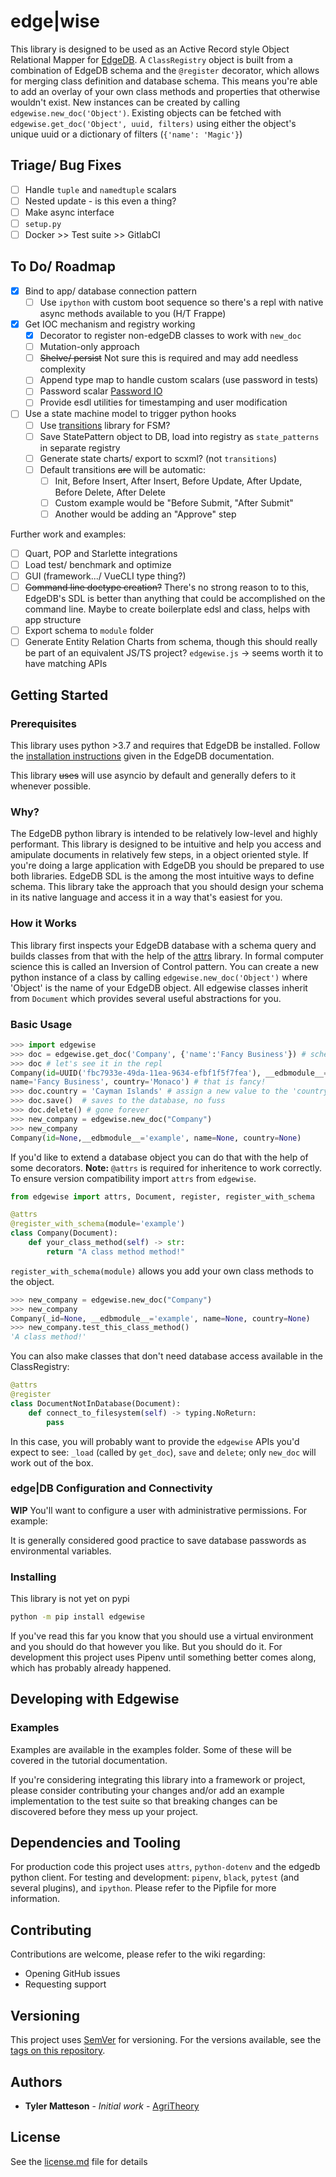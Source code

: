 # edge|wise

This library is designed to be used as an Active Record style Object Relational Mapper for [EdgeDB](https://edgedb.com). A `ClassRegistry` object is built from a combination of EdgeDB schema and the `@register` decorator, which allows for merging class definition and database schema. This means you're able to add an overlay of your own class methods and properties that otherwise wouldn't exist. New instances can be created by calling `edgewise.new_doc('Object')`. Existing objects can be fetched with `edgewise.get_doc('Object', uuid, filters)` using either the object's unique uuid or a dictionary of filters (`{'name': 'Magic'}`)

## Triage/ Bug Fixes
- [ ] Handle `tuple` and `namedtuple` scalars
- [ ] Nested update - is this even a thing?
- [ ] Make async interface
- [ ] `setup.py`
- [ ] Docker >> Test suite >> GitlabCI

## To Do/ Roadmap
- [x] Bind to app/ database connection pattern
  - [ ] Use `ipython` with custom boot sequence so there's a repl with native async methods available to you (H/T Frappe)
- [x] Get IOC mechanism and registry working
  - [x] Decorator to register non-edgeDB classes to work with `new_doc`
  - [ ] Mutation-only approach
  - [ ] ~~Shelve/ persist~~ Not sure this is required and may add needless complexity
  - [ ] Append type map to handle custom scalars (use password in tests)
  - [ ] Password scalar [Password IO](http://www.pythondiary.com/blog/Jan.13,2020/creating-transparently-encrypted-field-django.html)
  - [ ] Provide esdl utilities for timestamping and user modification

- [ ] Use a state machine model to trigger python hooks
  - [ ] Use [transitions](https://github.com/pytransitions/transitions) library for FSM?
  - [ ] Save StatePattern object to DB, load into registry as `state_patterns` in separate registry
  - [ ] Generate state charts/ export to scxml? (not `transitions`)
  - [ ] Default transitions ~~are~~ will be automatic:
    - [ ] Init, Before Insert, After Insert, Before Update, After Update, Before Delete, After Delete
    - [ ] Custom example would be "Before Submit, "After Submit"
    - [ ] Another would be adding an "Approve" step

Further work and examples:

- [ ] Quart, POP and Starlette integrations
- [ ] Load test/ benchmark and optimize
- [ ] GUI (framework.../ VueCLI type thing?)
- [ ] ~~Command line doctype creation?~~ There's no strong reason to to this, EdgeDB's SDL is better than anything that could be accomplished on the command line. Maybe to create boilerplate edsl and class, helps with app structure
- [ ] Export schema to `module` folder
- [ ] Generate Entity Relation Charts from schema, though this should really be part of an equivalent JS/TS project? `edgewise.js` -> seems worth it to have matching APIs

## Getting Started
### Prerequisites
This library uses python >3.7 and requires that EdgeDB be installed. Follow the [installation instructions](https://edgedb.com/docs/tutorial/install) given in the EdgeDB documentation.

This library ~~uses~~ will use asyncio by default and generally defers to it whenever possible.
### Why?
The EdgeDB python library is intended to be relatively low-level and highly performant. This library is designed to be intuitive and help you access and amipulate documents in relatively few steps, in a object oriented style. If you're doing a large application with EdgeDB you should be prepared to use both libraries. EdgeDB SDL is the among the most intuitive ways to define schema. This library take the approach that you should design your schema in its native language and access it in a way that's easiest for you.

### How it Works
This library first inspects your EdgeDB database with a schema query and builds classes from that with the help of the [attrs](www.attrs.org) library. In formal computer science this is called an Inversion of Control pattern. You can create a new python instance of a class by calling `edgewise.new_doc('Object')` where 'Object' is the name of your EdgeDB object. All edgewise classes inherit from `Document` which provides several useful abstractions for you.

### Basic Usage
```python
>>> import edgewise
>>> doc = edgewise.get_doc('Company', {'name':'Fancy Business'}) # schema defined here[]()
>>> doc # let's see it in the repl
Company(id=UUID('fbc7933e-49da-11ea-9634-efbf1f5f7fea'), __edbmodule__='example',
name='Fancy Business', country='Monaco') # that is fancy!
>>> doc.country = 'Cayman Islands' # assign a new value to the 'country' attribute
>>> doc.save()  # saves to the database, no fuss
>>> doc.delete() # gone forever
>>> new_company = edgewise.new_doc("Company")
>>> new_company
Company(id=None,__edbmodule__='example', name=None, country=None)
```
If you'd like to extend a database object you can do that with the help of some decorators.
**Note:** `@attrs` is required for inheritence to work correctly. To ensure version compatibility import `attrs` from `edgewise`.
```python
from edgewise import attrs, Document, register, register_with_schema

@attrs
@register_with_schema(module='example')
class Company(Document):
    def your_class_method(self) -> str:
        return "A class method method!"
```
`register_with_schema(module)` allows you add your own class methods to the object.
```python
>>> new_company = edgewise.new_doc("Company")
>>> new_company
Company(_id=None, __edbmodule__='example', name=None, country=None)
>>> new_company.test_this_class_method()
'A class method!'
```
You can also make classes that don't need database access available in the ClassRegistry:
```python
@attrs
@register
class DocumentNotInDatabase(Document):
    def connect_to_filesystem(self) -> typing.NoReturn:
        pass
```
In this case, you will probably want to provide the `edgewise` APIs you'd expect to see: `_load` (called by `get_doc`), `save` and `delete`; only `new_doc` will work out of the box.


### edge|DB Configuration and Connectivity
**WIP**
You'll want to configure a user with administrative permissions. For example:

It is generally considered good practice to save database passwords as environmental variables.  


### Installing
This library is not yet on pypi
```bash
python -m pip install edgewise
```
If you've read this far you know that you should use a virtual environment and you should do that however you like. But you should do it. For development this project uses Pipenv until something better comes along, which has probably already happened.

## Developing with Edgewise
### Examples
Examples are available in the examples folder. Some of these will be covered in the tutorial documentation.

If you're considering integrating this library into a framework or project, please consider contributing your changes and/or add an example implementation to the test suite so that breaking changes can be discovered before they mess up your project.

## Dependencies and Tooling
For production code this project uses `attrs`, `python-dotenv` and the edgedb python client.
For testing and development: `pipenv`, `black`, `pytest` (and several plugins), and `ipython`. Please refer to the Pipfile for more information.

## Contributing

Contributions are welcome, please refer to the wiki regarding:
* Opening GitHub issues
* Requesting support

## Versioning
This project uses [SemVer](http://semver.org/) for versioning. For the versions available, see the [tags on this repository](https://github.com/agritheory/edgewise/tags).

## Authors
* **Tyler Matteson** - *Initial work* - [AgriTheory](https://agritheory.com/)

## License
 See the [license.md](license.md) file for details
